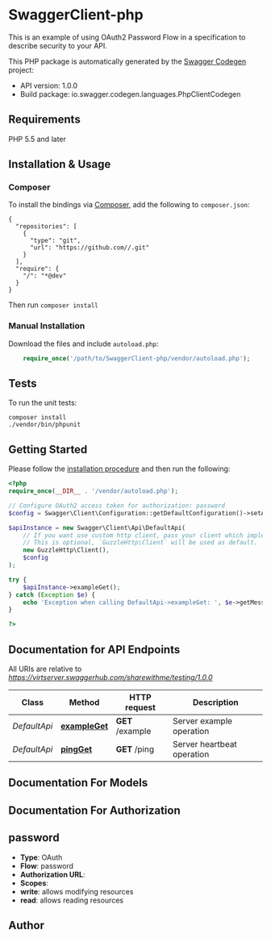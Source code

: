 # SwaggerClient-php
This is an example of using OAuth2 Password Flow in a specification to describe security to your API.

This PHP package is automatically generated by the [Swagger Codegen](https://github.com/swagger-api/swagger-codegen) project:

- API version: 1.0.0
- Build package: io.swagger.codegen.languages.PhpClientCodegen

## Requirements

PHP 5.5 and later

## Installation & Usage
### Composer

To install the bindings via [Composer](http://getcomposer.org/), add the following to `composer.json`:

```
{
  "repositories": [
    {
      "type": "git",
      "url": "https://github.com//.git"
    }
  ],
  "require": {
    "/": "*@dev"
  }
}
```

Then run `composer install`

### Manual Installation

Download the files and include `autoload.php`:

```php
    require_once('/path/to/SwaggerClient-php/vendor/autoload.php');
```

## Tests

To run the unit tests:

```
composer install
./vendor/bin/phpunit
```

## Getting Started

Please follow the [installation procedure](#installation--usage) and then run the following:

```php
<?php
require_once(__DIR__ . '/vendor/autoload.php');

// Configure OAuth2 access token for authorization: password
$config = Swagger\Client\Configuration::getDefaultConfiguration()->setAccessToken('YOUR_ACCESS_TOKEN');

$apiInstance = new Swagger\Client\Api\DefaultApi(
    // If you want use custom http client, pass your client which implements `GuzzleHttp\ClientInterface`.
    // This is optional, `GuzzleHttp\Client` will be used as default.
    new GuzzleHttp\Client(),
    $config
);

try {
    $apiInstance->exampleGet();
} catch (Exception $e) {
    echo 'Exception when calling DefaultApi->exampleGet: ', $e->getMessage(), PHP_EOL;
}

?>
```

## Documentation for API Endpoints

All URIs are relative to *https://virtserver.swaggerhub.com/sharewithme/testing/1.0.0*

Class | Method | HTTP request | Description
------------ | ------------- | ------------- | -------------
*DefaultApi* | [**exampleGet**](docs/Api/DefaultApi.md#exampleget) | **GET** /example | Server example operation
*DefaultApi* | [**pingGet**](docs/Api/DefaultApi.md#pingget) | **GET** /ping | Server heartbeat operation


## Documentation For Models



## Documentation For Authorization


## password

- **Type**: OAuth
- **Flow**: password
- **Authorization URL**: 
- **Scopes**: 
 - **write**: allows modifying resources
 - **read**: allows reading resources


## Author




